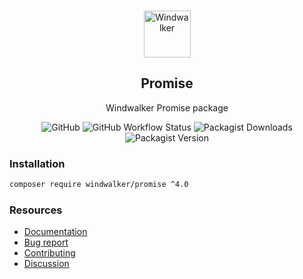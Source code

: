 <p align="center">
    <br/>
    <img src="https://user-images.githubusercontent.com/1639206/151679867-8df93936-e4af-4677-a6f3-eb33d27e038b.svg" alt="Windwalker"
        height="75">
    <br/>
</p>

<h2 align="center">Promise</h2>

<p align="center">
    Windwalker Promise package
</p>

<p align="center">
    <img alt="GitHub" src="https://img.shields.io/github/license/windwalker-io/promise?style=flat-square">
    <img alt="GitHub Workflow Status" src="https://img.shields.io/github/workflow/status/windwalker-io/promise/PHP%20Composer?label=test&style=flat-square">
    <img alt="Packagist Downloads" src="https://img.shields.io/packagist/dt/windwalker/promise?style=flat-square">
    <img alt="Packagist Version" src="https://img.shields.io/packagist/v/windwalker/promise?style=flat-square">
</p>

### Installation

```bash
composer require windwalker/promise ^4.0
```

### Resources

- [Documentation](https://windwalker.io/documentation/components/promise/)
- [Bug report](https://github.com/windwalker-io/framework)
- [Contributing](https://github.com/windwalker-io/framework)
- [Discussion](https://github.com/windwalker-io/framework/discussions)

